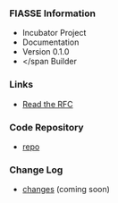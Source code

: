 ### FIASSE Information

* <span class="fas fa-leaf" ></span> Incubator Project
* <span class="fas fa-book" ></span> Documentation
* <span class="fas fa-code-branch" ></span> Version 0.1.0
* <span class="fas fa-toolbox" ></span Builder

### Links

* [Read the RFC](https://github.com/Xcaciv/securable_software_engineering/blob/main/docs/FIASSE-RFC.md)

### Code Repository

* [repo](https://github.com/Xcaciv/securable_software_engineering)

### Change Log

* [changes](#) (coming soon)
